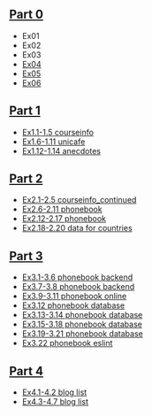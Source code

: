 ## [Part 0](https://github.com/boolYikes/fsopen/tree/main/Part00)
- Ex01
- Ex02
- Ex03
- [Ex04](https://github.com/boolYikes/fsopen/blob/main/Part00/ex04.md)
- [Ex05](https://github.com/boolYikes/fsopen/blob/main/Part00/ex05.md)
- [Ex06](https://github.com/boolYikes/fsopen/blob/main/Part00/ex06.md)
## [Part 1](https://github.com/boolYikes/fsopen/tree/main/Part01)
- [Ex1.1-1.5 courseinfo](https://github.com/boolYikes/fsopen/tree/main/Part01/courseinfo/README.md)
- [Ex1.6-1.11 unicafe](https://github.com/boolYikes/fsopen/tree/main/Part01/unicafe/README.md)
- [Ex1.12-1.14 anecdotes](https://github.com/boolYikes/fsopen/tree/main/Part01/anecdotes/README.md)
## [Part 2](https://github.com/boolYikes/fsopen/tree/main/Part02)
- [Ex2.1-2.5 courseinfo_continued](https://github.com/boolYikes/fsopen/tree/main/Part02/courseinfo_continued)
- [Ex2.6-2.11 phonebook](https://github.com/boolYikes/fsopen/tree/main/Part02/phonebook)
- [Ex2.12-2.17 phonebook](https://github.com/boolYikes/fsopen/tree/main/Part02/phonebook)
- [Ex2.18-2.20 data for countries](https://github.com/boolYikes/fsopen/tree/main/Part02/data_for_countries)
## [Part 3](https://github.com/boolYikes/fsopen/tree/main/Part03)
- [Ex3.1-3.6 phonebook backend](https://github.com/boolYikes/fsopen/tree/main/Part03/phonebook_backend)
- [Ex3.7-3.8 phonebook backend](https://github.com/boolYikes/fsopen/tree/main/Part03/phonebook_backend)
- [Ex3.9-3.11 phonebook online](https://github.com/boolYikes/fsopen/tree/main/Part03/phonebook_backend)
- [Ex3.12 phonebook database](https://github.com/boolYikes/fsopen/tree/main/Part03/phonebook_backend/mongo.js)
- [Ex3.13-3.14 phonebook database](https://github.com/boolYikes/fsopen/tree/main/Part03/phonebook_backend)
- [Ex3.15-3.18 phonebook database](https://github.com/boolYikes/fsopen/tree/main/Part03/phonebook_backend)
- [Ex3.19-3.21 phonebook database](https://github.com/boolYikes/fsopen/tree/main/Part03/phonebook_backend)
- [Ex3.22 phonebook eslint](https://github.com/boolYikes/fsopen/tree/main/Part03/phonebook_backend)
## [Part 4](https://github.com/boolYikes/fsopen/tree/main/Part04)
- [Ex4.1-4.2 blog list](https://github.com/boolYikes/fsopen/tree/main/Part04/blogList)
- [Ex4.3-4.7 blog list](https://github.com/boolYikes/fsopen/tree/main/Part04/blogList)